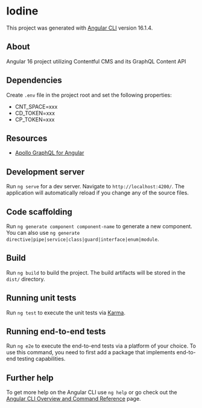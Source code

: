 # Iodine

This project was generated with [Angular CLI](https://github.com/angular/angular-cli) version 16.1.4.

## About
Angular 16 project utilizing Contentful CMS and its GraphQL Content API

## Dependencies
Create `.env` file in the project root and set the following properties:
* CNT_SPACE=xxx
* CD_TOKEN=xxx
* CP_TOKEN=xxx

## Resources
* [Apollo GraphQL for Angular](https://the-guild.dev/graphql/apollo-angular)


## Development server

Run `ng serve` for a dev server. Navigate to `http://localhost:4200/`. The application will automatically reload if you change any of the source files.

## Code scaffolding

Run `ng generate component component-name` to generate a new component. You can also use `ng generate directive|pipe|service|class|guard|interface|enum|module`.

## Build

Run `ng build` to build the project. The build artifacts will be stored in the `dist/` directory.

## Running unit tests

Run `ng test` to execute the unit tests via [Karma](https://karma-runner.github.io).

## Running end-to-end tests

Run `ng e2e` to execute the end-to-end tests via a platform of your choice. To use this command, you need to first add a package that implements end-to-end testing capabilities.

## Further help

To get more help on the Angular CLI use `ng help` or go check out the [Angular CLI Overview and Command Reference](https://angular.io/cli) page.
